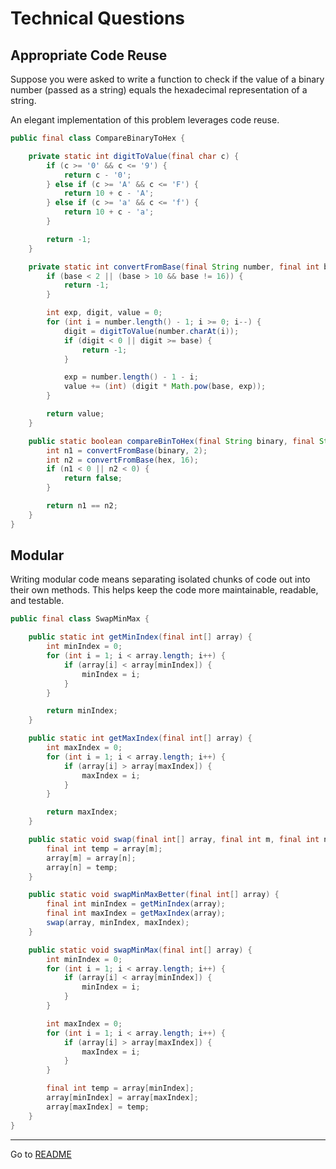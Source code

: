 # Technical Questions

## Appropriate Code Reuse

Suppose you were asked to write a function to check if the value of a binary number (passed as a string) equals the 
hexadecimal representation of a string.

An elegant implementation of this problem leverages code reuse.

```java
public final class CompareBinaryToHex {

    private static int digitToValue(final char c) {
        if (c >= '0' && c <= '9') {
            return c - '0';
        } else if (c >= 'A' && c <= 'F') {
            return 10 + c - 'A';
        } else if (c >= 'a' && c <= 'f') {
            return 10 + c - 'a';
        }

        return -1;
    }

    private static int convertFromBase(final String number, final int base) {
        if (base < 2 || (base > 10 && base != 16)) {
            return -1;
        }

        int exp, digit, value = 0;
        for (int i = number.length() - 1; i >= 0; i--) {
            digit = digitToValue(number.charAt(i));
            if (digit < 0 || digit >= base) {
                return -1;
            }

            exp = number.length() - 1 - i;
            value += (int) (digit * Math.pow(base, exp));
        }

        return value;
    }

    public static boolean compareBinToHex(final String binary, final String hex) {
        int n1 = convertFromBase(binary, 2);
        int n2 = convertFromBase(hex, 16);
        if (n1 < 0 || n2 < 0) {
            return false;
        }

        return n1 == n2;
    }
}
```

## Modular

Writing modular code means separating isolated chunks of code out into their own methods. This helps keep the code more 
maintainable, readable, and testable.

```java
public final class SwapMinMax {

    public static int getMinIndex(final int[] array) {
        int minIndex = 0;
        for (int i = 1; i < array.length; i++) {
            if (array[i] < array[minIndex]) {
                minIndex = i;
            }
        }

        return minIndex;
    }

    public static int getMaxIndex(final int[] array) {
        int maxIndex = 0;
        for (int i = 1; i < array.length; i++) {
            if (array[i] > array[maxIndex]) {
                maxIndex = i;
            }
        }

        return maxIndex;
    }

    public static void swap(final int[] array, final int m, final int n) {
        final int temp = array[m];
        array[m] = array[n];
        array[n] = temp;
    }

    public static void swapMinMaxBetter(final int[] array) {
        final int minIndex = getMinIndex(array);
        final int maxIndex = getMaxIndex(array);
        swap(array, minIndex, maxIndex);
    }

    public static void swapMinMax(final int[] array) {
        int minIndex = 0;
        for (int i = 1; i < array.length; i++) {
            if (array[i] < array[minIndex]) {
                minIndex = i;
            }
        }

        int maxIndex = 0;
        for (int i = 1; i < array.length; i++) {
            if (array[i] > array[maxIndex]) {
                maxIndex = i;
            }
        }

        final int temp = array[minIndex];
        array[minIndex] = array[maxIndex];
        array[maxIndex] = temp;
    }
}
```

<hr>

Go to [README](../../README.md "README.me")